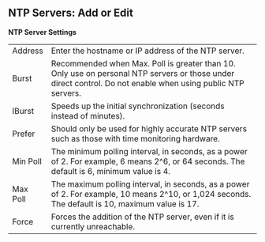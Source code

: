 ## NTP Servers: Add or Edit

**NTP Server Settings**

| | |
|-|-|
| Address | Enter the hostname or IP address of the NTP server. |
| Burst | Recommended when Max. Poll is greater than 10. Only use on personal NTP servers or those under direct control. Do not enable when using public NTP servers. |
| IBurst | Speeds up the initial synchronization (seconds instead of minutes). |
| Prefer | Should only be used for highly accurate NTP servers such as those with time monitoring hardware. |
| Min Poll | The minimum polling interval, in seconds, as a power of 2. For example, 6 means 2^6, or 64 seconds. The default is 6, minimum value is 4. |
| Max Poll | The maximum polling interval, in seconds, as a power of 2. For example, 10 means 2^10, or 1,024 seconds. The default is 10, maximum value is 17. |
| Force | Forces the addition of the NTP server, even if it is currently unreachable. |
